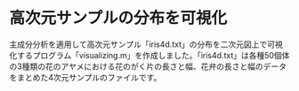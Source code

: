 # 高次元サンプルの分布を可視化
主成分分析を適用して高次元サンプル「iris4d.txt」の分布を二次元図上で可視化するプログラム「visualizing.m」を作成しました。「iris4d.txt」は各種50個体の3種類の花のアヤメにおける花のがく片の長さと幅、花弁の長さと幅のデータをまとめた4次元サンプルのファイルです。
